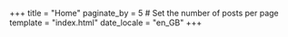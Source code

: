 +++
title = "Home"
paginate_by = 5 # Set the number of posts per page
template = "index.html"
date_locale = "en_GB"
+++